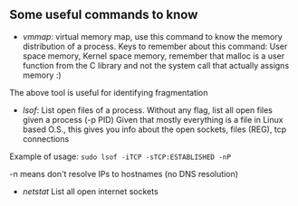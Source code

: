 ## Some useful commands to know

- *vmmap*: virtual memory map, use this command to know the memory distribution of a process.
Keys to remember about this command: User space memory, Kernel space memory, remember that 
malloc is a user function from the C library and not the system call that actually assigns
memory :)

The above tool is useful for identifying fragmentation

- *lsof*: List open files of a process. Without any flag, list all open files given a process (-p PID)
Given that mostly everything is a file in Linux based O.S., this gives you info about the open 
sockets, files (REG), tcp connections

Example of usage: `sudo lsof -iTCP -sTCP:ESTABLISHED -nP`


-n means don't resolve IPs to hostnames (no DNS resolution)

- *netstat* List all open internet sockets 
